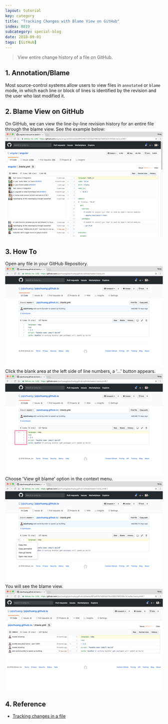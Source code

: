 ```yaml
---
layout: tutorial
key: category
title: "Tracking Changes with Blame View on GitHub"
index: 8019
subcategory: special-blog
date: 2018-09-01
tags: [GitHub]
---
```


> View entire change history of a file on GitHub.

## 1. Annotation/Blame
Most source-control systems allow users to view files in `annotated` or `blame` mode, in which each line or block of lines is identified by the revision and the user who last modified it.

## 2. Blame View on GitHub
On GitHub, we can view the line-by-line revision history for an entire file through the blame view. See the example below:
![image](/assets/images/blog/2018-09-01/blame_example.png)

## 3. How To
Open any file in your GitHub Repository.
![image](/assets/images/blog/2018-09-01/file.png)
Click the blank area at the left side of line numbers, a '...' button appears.
![image](/assets/images/blog/2018-09-01/linebar.png)
Choose 'View git blame' option in the context menu.
![image](/assets/images/blog/2018-09-01/contextmenu.png)
You will see the blame view.
![image](/assets/images/blog/2018-09-01/blameview.png)

## 4. Reference
* [Tracking changes in a file](https://help.github.com/articles/tracking-changes-in-a-file/)

